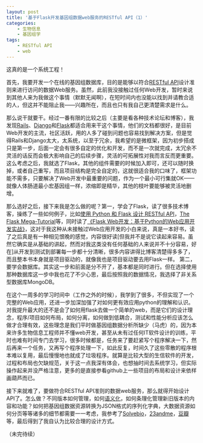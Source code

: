 ```yaml
---
layout: post
title: '基于Flask开发基因组数据web服务的RESTful API（1）'
categories:
    - 生物信息
    - 基因组学
tags:
    - RESTful API
    - web
---
```


这真的是一个系统工程！

首先，我要开发一个在线的基因组数据库，目的是能够以符合[RESTful API](http://www.restapitutorial.com/)设计准则来进行访问的数据Web服务。虽然，此前我没接触过任何Web开发，暂时来说到其他人来为我做这个事情（默默无闻啊），在短时间内也没能以找到并请教合适的人，但这并不能阻止我——兴趣所在，而且也只有我自己更清楚需求是什么。

那么说干就要干。经过一番有限的比较之后（主要是看各种技术论坛和博客），我发现[Rails](http://rubyonrails.org/)、[Django](https://www.djangoproject.com/)和[Flask](http://flask.pocoo.org/)都适合用来干这个事情，他们的文档都很好，是目前Web开发的主流，社区活跃，用的人多了碰到问题也容易找到解决方案，但是觉得Rails和Django太大，太系统，以至于冗余，我希望的是微框架，因为初步搭成只是第一步，后面一定会有很多自定的优化和开发，而不是一次就完成，太冗余不灵活的话反而会极大影响自己的后续步骤，灵活的可拓展性对我而言反而更重要。这么考虑之后，我就选了Flask，其他的组件需要的时候加入即可，还可以随时换掉，或者自己重写，而且项目结构是完全自定的，这就很适合我的口味了，框架功能不需多，只要解决了Web开发中最重要的问题，作为一个最小可行集就OK——就像人体肠道最小宏基因组一样，浓缩即是精华，其他的枝叶要能够被灵活地删增。

那么选好之后，接下来我是怎么做的呢？第一，学会了Flask，读了很多技术博客，操练了一些如何例子，比如[使用 Python 和 Flask 设计 RESTful API](http://www.pythondoc.com/flask-restful/)，[The Flask Mega-Tutorial](http://www.pythondoc.com/flask-mega-tutorial)等，同时读了[《Flask Web开发：基于Python的Web应用开发实战》](https://book.douban.com/subject/26274202/)，这对于我这种从未接触过Web应用开发的小白来说，真是一本好书，读了之后真是有一种相见恨晚的感觉，内容很好读[但我并不是说它读起来容易。虽然它确实是从基础的讲起，然而对我这类没有任何基础的人来说并不十分容易，好在]从开发到测试到部署每一步都十分清晰，很多内容讲得比博客清楚得多多了，而且整本书本身就是项目驱动的，就像我也是项目驱动要去用Flask一样。
第二，要学会数据库。其实这一步和前面是分不开了，基本都是同时进行。但在选择使用那种数据库这一步中我也花了不少心思，最后按照我的数据情况，我选择了非关系型数据库MongoDB。

在这个一周多的学习时间中（工作之外的时候），我学到了很多，不但实现了一个完整的Web应用，还进一步加深加强了对如何更有效应用python的理解和认识。对我提升最大的还不是会了如何用flask去做一个简单的web，而是它们的设计理念，程序/项目如何布局，如何分离，如何做到低耦合，测试和性能分析应该怎么做才合理有效，这些理念是我们平时做基因组数据分析所缺少（马虎）的，因为本来许多生物信息工程师并不懂web开发，甚至从未有过任何IT软件设计的训练，平时也难有时间专门去学习，很多时候都是，任务来了要赶紧写个程序解决一下，然后再来一个任务，又再写个程序处理一下，如此反复，时间久了这些零散的程序根本难以复用，最后慢慢地也就成了垃圾程序。就算是比较大型的生信软件的开发，过程和布局也欠缺规范，关于这一点我深有体会，也想抽时间去系统学习，但实际操作起来并没严格注意，更多的是直接参看github上一些项目的布局和设计来依样画葫芦而已。

接下来就难了，要做符合RESTful API准则的数据web服务，那么就得开始设计API了。怎么做？不同版本如何管理，如何[语义化](http://semver.org/lang/zh-CN/)，如何条理化管理新旧版本的内容和功能？如何把基因组数据资源转换为JSON格式的序列化字典，大数据资源如何分页等等诸多的细节都需要一一考虑，我参考了[Solvebio](https://docs.solvebio.com/docs/api-overview)，[23andme](api.23andme.com)，[豆瓣](https://developers.douban.com/wiki/?title=api_v2)等，最后得到了我自认为比较合理的设计方式。

（未完待续）

